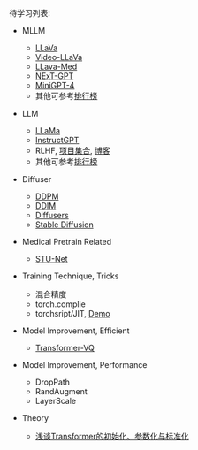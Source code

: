 待学习列表:
- MLLM
    - [LLaVa](https://github.com/haotian-liu/LLaVA)
    - [Video-LLaVa](https://github.com/PKU-YuanGroup/Video-LLaVA)
    - [LLava-Med](https://github.com/microsoft/LLaVA-Med)
    - [NExT-GPT](https://github.com/NExT-GPT/NExT-GPT)
    - [MiniGPT-4](https://github.com/Vision-CAIR/MiniGPT-4)
    - 其他可参考[排行榜](https://huggingface.co/spaces/AILab-CVC/SEED-Bench_Leaderboard)

- LLM
    - [LLaMa](https://github.com/facebookresearch/llama)
    - [InstructGPT](https://arxiv.org/pdf/2203.02155.pdf)
    - RLHF, [项目集合](https://github.com/opendilab/awesome-RLHF), [博客](https://huggingface.co/blog/zh/rlhf)
    - 其他可参考[排行榜](https://huggingface.co/spaces/HuggingFaceH4/open_llm_leaderboard)

- Diffuser
    - [DDPM](https://arxiv.org/abs/2006.11239)
    - [DDIM](https://arxiv.org/abs/2010.02502)
    - [Diffusers](https://github.com/huggingface/diffusers)
    - [Stable Diffusion](https://github.com/Stability-AI/stablediffusion)
    
- Medical Pretrain Related
    - [STU-Net](https://github.com/uni-medical/STU-Net)

- Training Technique, Tricks
    - 混合精度
    - torch.complie
    - torchsript/JIT, [Demo](https://github.com/louis-she/torchscript-demos)


- Model Improvement, Efficient
    - [Transformer-VQ](https://spaces.ac.cn/archives/9844)

- Model Improvement, Performance
    - DropPath
    - RandAugment
    - LayerScale

- Theory
    - [浅谈Transformer的初始化、参数化与标准化](https://spaces.ac.cn/archives/8620)